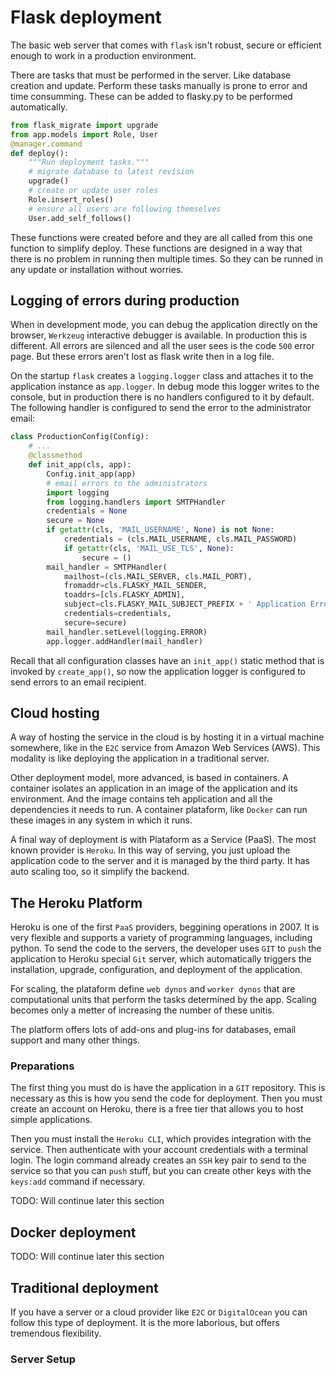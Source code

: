 # Flask deployment
The basic web server that comes with `flask` isn't robust, secure or efficient enough to work in a production environment.

There are tasks that must be performed in the server. Like database creation and update. Perform these tasks manually is prone to error and time consumming. These can be added to flasky.py to be performed automatically.

```python
from flask_migrate import upgrade
from app.models import Role, User
@manager.command
def deploy():
    """Run deployment tasks."""
    # migrate database to latest revision
    upgrade()
    # create or update user roles
    Role.insert_roles()
    # ensure all users are following themselves
    User.add_self_follows()
```

These functions were created before and they are all called from this one function to simplify deploy. These functions are designed in a way that there is no problem in running then multiple times. So they can be runned in any update or installation without worries.

## Logging of errors during production
When in development mode, you can debug the application directly on the browser, `Werkzeug` interactive debugger is available. In production this is different. All errors are silenced and all the user sees is the code `500` error page. But these errors aren't lost as flask write then in a log file.

On the startup `flask` creates a `logging.logger` class and attaches it to the application instance as `app.logger`. In debug mode this logger writes to the console, but in production there is no handlers configured to it by default. The following handler is configured to send the error to the administrator email:


```python
class ProductionConfig(Config):
    # ...
    @classmethod
    def init_app(cls, app):
        Config.init_app(app)
        # email errors to the administrators
        import logging
        from logging.handlers import SMTPHandler
        credentials = None
        secure = None
        if getattr(cls, 'MAIL_USERNAME', None) is not None:
            credentials = (cls.MAIL_USERNAME, cls.MAIL_PASSWORD)
            if getattr(cls, 'MAIL_USE_TLS', None):
                secure = ()
        mail_handler = SMTPHandler(
            mailhost=(cls.MAIL_SERVER, cls.MAIL_PORT),
            fromaddr=cls.FLASKY_MAIL_SENDER,
            toaddrs=[cls.FLASKY_ADMIN],
            subject=cls.FLASKY_MAIL_SUBJECT_PREFIX + ' Application Error',
            credentials=credentials,
            secure=secure)
        mail_handler.setLevel(logging.ERROR)
        app.logger.addHandler(mail_handler)
```

Recall that all configuration classes have an `init_app()` static method that is invoked by `create_app()`, so now the application logger is configured to send errors to an email recipient.

## Cloud hosting
A way of hosting the service in the cloud is by hosting it in a virtual machine somewhere, like in the `E2C` service from Amazon Web Services (AWS). This modality is like deploying the application in a traditional server.

Other deployment model, more advanced, is based in containers. A container isolates an application in an image of the application and its environment. And the image contains teh application and all the dependencies it needs to run. A container plataform, like `Docker` can run these images in any system in which it runs.

A final way of deployment is with Plataform as a Service (PaaS). The most known provider is `Heroku`. In this way of serving, you just upload the application code to the server and it is managed by the third party. It has auto scaling too, so it simplify the backend.


## The Heroku Platform
Heroku is one of the first `PaaS` providers, beggining operations in 2007. It is very flexible and supports a variety of programming languages, including python. To send the code to the servers, the developer uses `GIT` to `push` the application to Heroku special `Git` server, which automatically triggers the installation, upgrade, configuration, and deployment of the application.

For scaling, the plataform define `web dynos` and `worker dynos` that are computational units that perform the tasks determined by the app. Scaling becomes only a metter of increasing the number of these unitis.

The platform offers lots of add-ons and plug-ins for databases, email support and many other things.

### Preparations
The first thing you must do is have the application in a `GIT` repository. This is necessary as this is how you send the code for deployment. Then you must create an account on Heroku, there is a free tier that allows you to host simple applications.

Then you must install the `Heroku CLI`, which provides integration with the service. Then authenticate with your account credentials with a terminal login. The login command already creates an `SSH` key pair to send to the service so that you can `push` stuff, but you can create other keys with the `keys:add` command if necessary.

TODO: Will continue later this section

## Docker deployment
TODO: Will continue later this section

## Traditional deployment
If you have a server or a cloud provider like `E2C` or `DigitalOcean` you can follow this type of deployment. It is the more laborious, but offers tremendous flexibility.

### Server Setup




